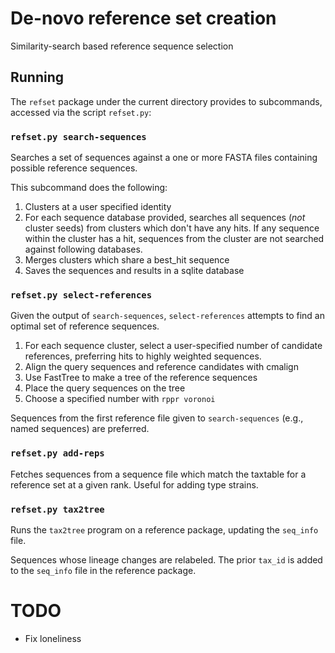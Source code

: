 # De-novo reference set creation

Similarity-search based reference sequence selection

## Running

The `refset` package under the current directory provides to subcommands, accessed via the script `refset.py`:

### `refset.py search-sequences`

Searches a set of sequences against a one or more FASTA files containing possible reference sequences.

This subcommand does the following:

1. Clusters at a user specified identity
1. For each sequence database provided, searches all sequences (*not* cluster
   seeds) from clusters which don't have any hits. If any sequence within the
   cluster has a hit, sequences from the cluster are not searched against
   following databases.
1. Merges clusters which share a best_hit sequence
1. Saves the sequences and results in a sqlite database

### `refset.py select-references`

Given the output of `search-sequences`, `select-references` attempts to find an
optimal set of reference sequences.

1. For each sequence cluster, select a user-specified number of candidate
   references, preferring hits to highly weighted sequences.
1. Align the query sequences and reference candidates with cmalign
1. Use FastTree to make a tree of the reference sequences
1. Place the query sequences on the tree
1. Choose a specified number with `rppr voronoi`

Sequences from the first reference file given to `search-sequences` (e.g.,
named sequences) are preferred.

### `refset.py add-reps`

Fetches sequences from a sequence file which match the taxtable for a reference
set at a given rank. Useful for adding type strains.

### `refset.py tax2tree`

Runs the `tax2tree` program on a reference package, updating the `seq_info`
file.

Sequences whose lineage changes are relabeled. The prior `tax_id` is added to
the `seq_info` file in the reference package.

# TODO
* Fix loneliness
